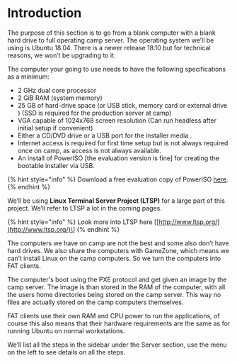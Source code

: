 # Introduction

The purpose of this section is to go from a blank computer with a blank hard drive to full operating camp server. The operating system we’ll be using is Ubuntu 18.04. There is a newer release 18.10 but for technical reasons, we won’t be upgrading to it. 

The computer your going to use needs to have the following specifications as a minimum:

* 2 GHz dual core processor
* 2 GiB RAM \(system memory\)
* 25 GB of hard-drive space \(or USB stick, memory card or external drive \) \(SSD is required for the production server at camp\)
* VGA capable of 1024x768 screen resolution \(Can run headless after initial setup if convenient\)
* Either a CD/DVD drive or a USB port for the installer media  .
* Internet access is required for first time setup but is not always required once on camp, as access is not always available.
* An install of PowerISO \[the evaluation version is fine\] for creating the bootable installer via USB.

{% hint style="info" %}
Download a free evaluation copy of PowerISO [here](http://www.poweriso.com/download.php).
{% endhint %}

We’ll be using **Linux Terminal Server Project \(LTSP\)** for a large part of this project. We’ll refer to LTSP a lot in the coming pages.

{% hint style="info" %}
Look more into LTSP here \[[http://www.ltsp.org/](http://www.ltsp.org/)\]
{% endhint %}

The computers we have on camp are not the best and some also don’t have hard drives. We also share the computers with GameZone, which means we can’t install Linux on the camp computers. So we turn the computers into FAT clients. 

The computer's boot using the PXE protocol and get given an image by the camp server. The image is than stored in the RAM of the computer, with all the users home directories being stored on the camp server. This way no files are actually stored on the camp computers themselves. 

FAT clients use their own RAM and CPU power to run the applications, of course this also means that their hardware requirements are the same as for running Ubuntu on normal workstations. 

We’ll list all the steps in the sidebar under the Server section, use the menu on the left to see details on all the steps.


